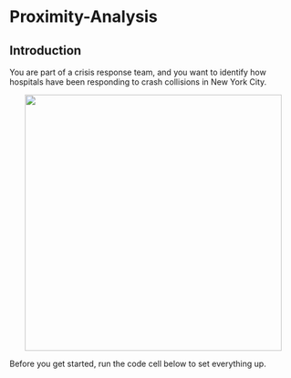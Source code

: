 # Proximity-Analysis

## Introduction 

You are part of a crisis response team, and you want to identify how hospitals have been responding to crash collisions in New York City.

<center>
<img src="https://i.imgur.com/wamd0n7.png" width="450"><br/>
</center>

Before you get started, run the code cell below to set everything up.

